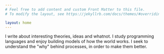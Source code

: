 ```yaml
---
# Feel free to add content and custom Front Matter to this file.
# To modify the layout, see https://jekyllrb.com/docs/themes/#overriding-theme-defaults

layout: home
---
```

I write about interesting theories, ideas and whatnot. I study programming languages and enjoy building models of how the world works. I seek to understand the "why" behind processes, in order to make them better.
